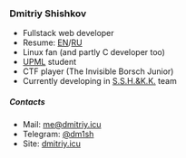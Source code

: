 ### Dmitriy Shishkov

- Fullstack web developer
- Resume: [EN](https://github.com/dm1sh/dm1sh/blob/main/resume.md)/[RU](https://github.com/dm1sh/dm1sh/blob/main/resume-ru.md)
- Linux fan (and partly C developer too)
- [UPML](https://ugrafmsh.ru/) student
- CTF player (The Invisible Borsch Junior)
- Currently developing in [S.S.H.&K.K.](https://github.com/SSH-KK) team

##### Contacts

- Mail: [me@dmitriy.icu](mailto:me@dmitriy.icu)
- Telegram: [@dm1sh](https://t.me/dm1sh)
- Site: [dmitriy.icu](https://dmitriy.icu)
